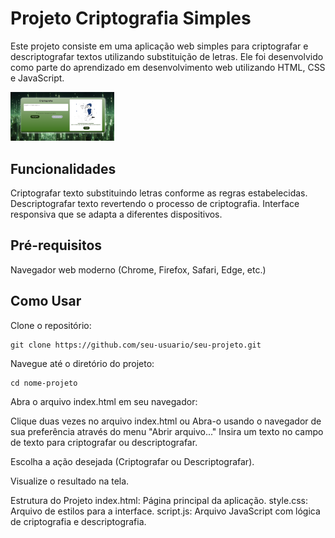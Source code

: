# Projeto Criptografia Simples
Este projeto consiste em uma aplicação web simples para criptografar e descriptografar textos utilizando substituição de letras. Ele foi desenvolvido como parte do aprendizado em desenvolvimento web utilizando HTML, CSS e JavaScript.

<img width="33%" src="https://github.com/giseletoledo/criptografiajs/blob/main/tela_projeto.png" alt="Screenshot app tela ao figma">


## Funcionalidades
Criptografar texto substituindo letras conforme as regras estabelecidas.
Descriptografar texto revertendo o processo de criptografia.
Interface responsiva que se adapta a diferentes dispositivos.

## Pré-requisitos
Navegador web moderno (Chrome, Firefox, Safari, Edge, etc.)

## Como Usar
Clone o repositório:

```
git clone https://github.com/seu-usuario/seu-projeto.git
```
Navegue até o diretório do projeto:

```
cd nome-projeto
```

Abra o arquivo index.html em seu navegador:

Clique duas vezes no arquivo index.html ou
Abra-o usando o navegador de sua preferência através do menu "Abrir arquivo..."
Insira um texto no campo de texto para criptografar ou descriptografar.

Escolha a ação desejada (Criptografar ou Descriptografar).

Visualize o resultado na tela.

Estrutura do Projeto
index.html: Página principal da aplicação.
style.css: Arquivo de estilos para a interface.
script.js: Arquivo JavaScript com lógica de criptografia e descriptografia.
